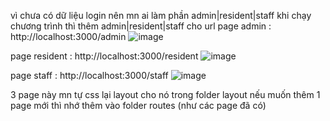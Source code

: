 vì chưa có dữ liệu login nên mn ai làm phần admin|resident|staff khi chạy chương trình thì thêm admin|resident|staff cho url
page admin : http://localhost:3000/admin
![image](https://github.com/user-attachments/assets/c3d7e064-c266-4bea-9696-ad8723e5db77)


page resident : http://localhost:3000/resident
![image](https://github.com/user-attachments/assets/1eb9f9fd-954d-4c63-bd5d-e76429179a52)

page staff : http://localhost:3000/staff
![image](https://github.com/user-attachments/assets/e038d028-c6ea-45f7-a43e-b8a24e91ad6f)

3 page này mn tự css lại layout cho nó trong folder layout 
nếu muốn thêm 1 page mới thì nhớ thêm vào folder routes (như các page đã có)

